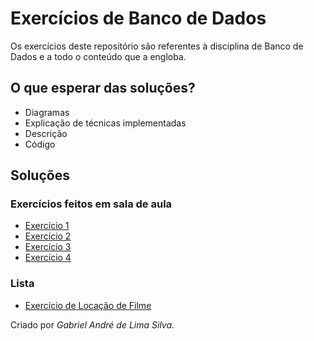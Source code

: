 # Exercícios de Banco de Dados
Os exercícios deste repositório são referentes à disciplina de Banco de Dados e a todo o conteúdo que a engloba.

## O que esperar das soluções?
- Diagramas
- Explicação de técnicas implementadas
- Descrição
- Código

## Soluções
### Exercícios feitos em sala de aula
- [Exercício 1](https://github.com/gabrielandre-math/AcademiaJavaAtos/tree/main/Exerc%C3%ADcios%20Banco%20de%20Dados/Exerc%C3%ADcios%20de%20sala%20de%20aula/Exerc%C3%ADcio%201)
- [Exercício 2](https://github.com/gabrielandre-math/AcademiaJavaAtos/tree/main/Exerc%C3%ADcios%20Banco%20de%20Dados/Exerc%C3%ADcios%20de%20sala%20de%20aula/Exerc%C3%ADcio%202)
- [Exercício 3](https://github.com/gabrielandre-math/AcademiaJavaAtos/tree/main/Exerc%C3%ADcios%20Banco%20de%20Dados/Exerc%C3%ADcios%20de%20sala%20de%20aula/Exerc%C3%ADcio%203)
- [Exercício 4](https://github.com/gabrielandre-math/AcademiaJavaAtos/tree/main/Exerc%C3%ADcios%20Banco%20de%20Dados/Exerc%C3%ADcios%20de%20sala%20de%20aula/Exerc%C3%ADcio%204)

### Lista
- [Exercício de Locação de Filme]()


Criado por _Gabriel André de Lima Silva._

